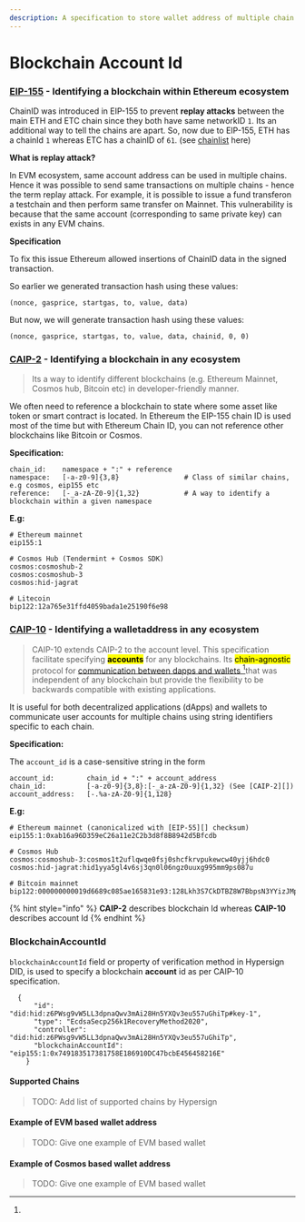 ```yaml
---
description: A specification to store wallet address of multiple chain on Hypersign DID
---
```


# Blockchain Account Id

### [EIP-155](https://eips.ethereum.org/EIPS/eip-155) - Identifying a blockchain within Ethereum ecosystem



ChainID  was introduced in EIP-155 to prevent **replay attacks** between the main ETH and ETC chain since they both have same networkID `1`.  Its an additional way to tell the chains are apart. So, now due to EIP-155, ETH has a chainId `1` whereas ETC has a chainID of `61`.  (see [chainlist](https://chainid.network/) here)

**What is replay attack?**

In EVM ecosystem, same account address can be used in multiple chains. Hence it was possible to send same transactions on multiple chains - hence the term replay attack. For example, it is possible to issue a fund transferon a testchain and then perform same transfer on Mainnet. This vulnerability is because that the same account (corresponding to same private key) can exists in any EVM chains.

**Specification**

To fix this issue Ethereum allowed insertions of ChainID data in the signed transaction.

So earlier we generated transaction hash using these values:

```
(nonce, gasprice, startgas, to, value, data)
```

But now, we will generate transaction hash using these values:&#x20;

```
(nonce, gasprice, startgas, to, value, data, chainid, 0, 0)
```



### [CAIP-2](https://chainagnostic.org/CAIPs/caip-2) - Identifying a blockchain in any ecosystem&#x20;

> Its a way to identify different blockchains (e.g. Ethereum Mainnet, Cosmos hub, Bitcoin etc) in developer-friendly manner.&#x20;

We often need to reference a blockchain to state where some asset like token or smart contract is located. In Ethereum the EIP-155 chain ID is used most of the time but with Ethereum Chain ID, you can not reference other blockchains like Bitcoin or Cosmos.&#x20;

**Specification:**

```
chain_id:    namespace + ":" + reference
namespace:   [-a-z0-9]{3,8}                # Class of similar chains, e.g cosmos, eip155 etc
reference:   [-_a-zA-Z0-9]{1,32}           # A way to identify a blockchain within a given namespace
```

**E.g:**

```
# Ethereum mainnet
eip155:1

# Cosmos Hub (Tendermint + Cosmos SDK)
cosmos:cosmoshub-2
cosmos:cosmoshub-3
cosmos:hid-jagrat

# Litecoin
bip122:12a765e31ffd4059bada1e25190f6e98
```

### [CAIP-10](https://chainagnostic.org/CAIPs/caip-2) - Identifying a walletaddress in any ecosystem

> CAIP-10 extends CAIP-2 to the account level. This specification facilitate specifying <mark style="background-color:yellow;">**accounts**</mark> for any blockchains.  Its <mark style="background-color:yellow;">chain-agnostic</mark> protocol for [communication between dapps and wallets ](#user-content-fn-1)[^1]that was independent of any blockchain but provide the flexibility to be backwards compatible with existing applications.

It is useful for both decentralized applications (dApps) and wallets to communicate user accounts for multiple chains using string identifiers specific to each chain.



**Specification:**

The `account_id` is a case-sensitive string in the form

```
account_id:        chain_id + ":" + account_address
chain_id:          [-a-z0-9]{3,8}:[-_a-zA-Z0-9]{1,32} (See [CAIP-2][])
account_address:   [-.%a-zA-Z0-9]{1,128}
```

**E.g:**

```
# Ethereum mainnet (canonicalized with [EIP-55][] checksum)
eip155:1:0xab16a96D359eC26a11e2C2b3d8f8B8942d5Bfcdb

# Cosmos Hub
cosmos:cosmoshub-3:cosmos1t2uflqwqe0fsj0shcfkrvpukewcw40yjj6hdc0
cosmos:hid-jagrat:hid1yya5gl4v6sj3qn0l06ngz0uuxg995mm9ps087u

# Bitcoin mainnet
bip122:000000000019d6689c085ae165831e93:128Lkh3S7CkDTBZ8W7BbpsN3YYizJMp8p6

```

{% hint style="info" %}
**CAIP-2** describes blockchain Id whereas **CAIP-10** describes account Id
{% endhint %}

### BlockchainAccountId



`blockchainAccountId`  field or property of verification method in Hypersign DID, is used to specify a blockchain **account** id as per CAIP-10 specification.

```
  {
      "id": "did:hid:z6PWsg9vW5LL3dpnaQwv3mAi28Hn5YXQv3eu557uGhiTp#key-1",
      "type": "EcdsaSecp256k1RecoveryMethod2020",
      "controller": "did:hid:z6PWsg9vW5LL3dpnaQwv3mAi28Hn5YXQv3eu557uGhiTp",
      "blockchainAccountId": "eip155:1:0x749183517381758E186910DC47bcbE456458216E"
    }
```

#### Supported Chains

> TODO: Add list of supported chains by Hypersign

#### Example of EVM based wallet address

> TODO: Give one example of EVM based wallet

#### Example of Cosmos based wallet address

> TODO: Give one example of EVM based wallet

[^1]: 
